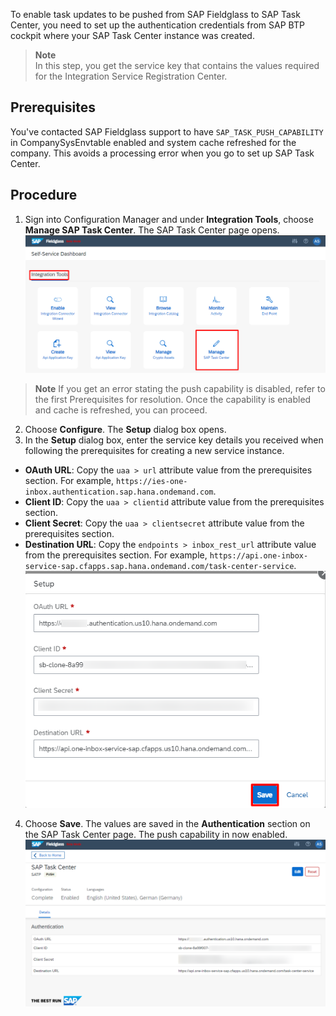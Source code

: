 To enable task updates to be pushed from SAP Fieldglass to SAP Task Center, you need to set up the authentication credentials from SAP BTP cockpit where your SAP Task Center instance was created.
>**Note**  
>In this step, you get the service key that contains the values required for the Integration Service Registration Center.

## Prerequisites
You've contacted SAP Fieldglass support to have `SAP_TASK_PUSH_CAPABILITY` in CompanySysEnvtable enabled and system cache refreshed for the company. This avoids a processing error when you go to set up SAP Task Center.

## Procedure
1. Sign into Configuration Manager and under **Integration Tools**, choose **Manage SAP Task Center**. The SAP Task Center page opens.  
 ![Push Task 1](images/M1.png)  
>**Note**
>If you get an error stating the push capability is disabled, refer to the first Prerequisites for resolution. Once the capability is enabled and cache is refreshed, you can proceed.

2. Choose **Configure**. The **Setup** dialog box opens.  
3. In the **Setup** dialog box, enter the service key details you received when following the prerequisites for creating a new service instance.  
  * __OAuth URL__: Copy the `uaa > url` attribute value from the prerequisites section. For example, `https://ies-one-inbox.authentication.sap.hana.ondemand.com`.
  * __Client ID__: Copy the `uaa > clientid` attribute value from the prerequisites section.
  * __Client Secret__: Copy the `uaa > clientsecret` attribute value from the prerequisites section.
  * __Destination URL__: Copy the `endpoints > inbox_rest_url` attribute value from the prerequisites section. For example, `https://api.one-inbox-service-sap.cfapps.sap.hana.ondemand.com/task-center-service`.  
 ![Push Task 2](images/M2.png)  
4. Choose **Save**. The values are saved in the **Authentication** section on the SAP Task Center page. The push capability in now enabled.  
 ![Push Task 3](images/M3.png)
